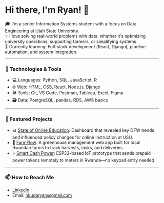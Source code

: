# Hi there, I'm Ryan! 👋

🎓 I'm a senior Information Systems student with a focus on Data Engineering at Utah State University.  
💡 I love solving real-world problems with data, whether it's optimizing university operations, supporting farmers, or simplifying systems.  
🌱 Currently learning: Full-stack development (React, Django), pipeline automation, and system integration.  

---

### 🔧 Technologies & Tools

- 💻 Languages: Python, SQL, JavaScript, R  
- 🌐 Web: HTML, CSS, React, Node.js, Django  
- 🛠️ Tools: Git, VS Code, Postman, Tableau, Excel, Figma  
- 🗃️ Data: PostgreSQL, pandas, RDS, AWS basics

---

### 📌 Featured Projects

- 📊 [State of Online Education](https://github.com/yourusername/online-education-dashboard): Dashboard that revealed key DFW trends and influenced policy changes for online instruction at USU.  
- 🌾 [FarmFlow](https://github.com/yourusername/farmflow): A greenhouse management web app built for local Rwandan farms to track harvests, tasks, and deliveries.  
- ⚡ [Smart Cash Power](https://github.com/yourusername/smart-cash-power): ESP32-based IoT prototype that sends prepaid power tokens remotely to meters in Rwanda—no keypad entry needed.

---

### 📫 How to Reach Me

- [LinkedIn](https://www.linkedin.com/in/ryan-nkunda)  
- Email: nkudaryan@gmail.com
